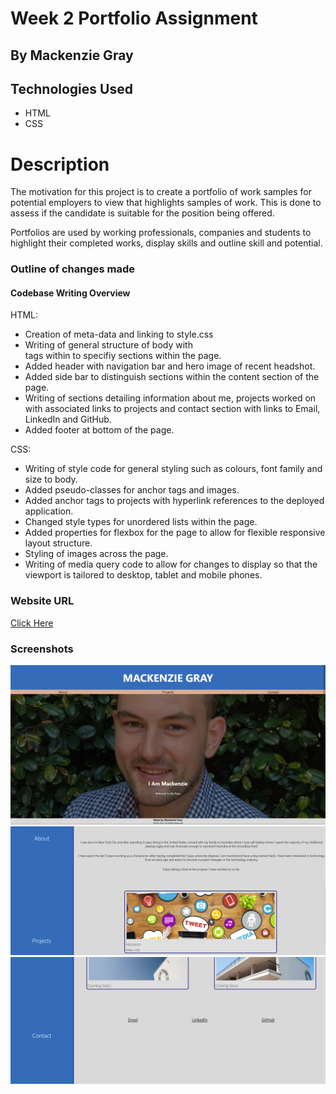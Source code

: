 # Week 2 Portfolio Assignment

## By Mackenzie Gray

## Technologies Used

- HTML
- CSS

# Description

The motivation for this project is to create a portfolio of work samples for potential employers to view that highlights samples of work. This is done to assess if the candidate is suitable for the position being offered. 

Portfolios are used by working professionals, companies and students to highlight their completed works, display skills and outline skill and potential.

### Outline of changes made

#### Codebase Writing Overview

HTML:
- Creation of meta-data and linking to style.css
- Writing of general structure of body with <div> tags within to specifiy sections within the page.
- Added header with navigation bar and hero image of recent headshot.
- Added side bar to distinguish sections within the content section of the page.
- Writing of sections detailing information about me, projects worked on with associated links to projects and contact section with links to Email, LinkedIn and GitHub.
- Added footer at bottom of the page. 

CSS:
- Writing of style code for general styling such as colours, font family and size to body.
- Added pseudo-classes for anchor tags and images.
- Added anchor tags to projects with hyperlink references to the deployed application. 
- Changed style types for unordered lists within the page.
- Added properties for flexbox for the page to allow for flexible responsive layout structure. 
- Styling of images across the page.
- Writing of media query code to allow for changes to display so that the viewport is tailored to desktop, tablet and mobile phones. 

### Website URL
[Click Here](https://mdkgray.github.io/Week2_Portfolio_Assignment/)

### Screenshots
![Homepage_1](./assets/Images/Portfolio_Screenshot1.PNG)
![Homepage_2](./assets/Images/Portfolio_Screenshot2.PNG)
![Homepage_3](./assets/Images/Portfolio_Screenshot3.PNG)
